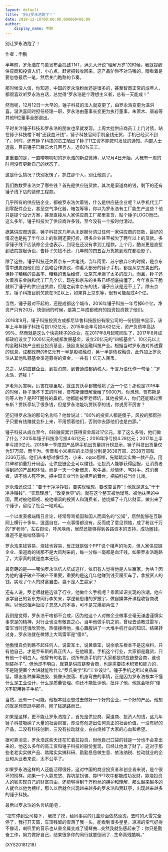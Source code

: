 ```yaml
---
layout: default
title: '别让罗永浩跑了！'
date: 2018-12-18T00:00:00.000000+08:00
author:
    display_name: 申鹏
---
```


别让罗永浩跑了！

作者：申鹏

半年前，罗永浩在鸟巢发布会捣鼓TNT，满头大汗说“理解万岁”的时候，我就提醒供应商和投资人们，小心点，赶紧把钱收回来，这产品驴唇不对马嘴的，眼看着是要忽悠最后一笔，然后关门跑路的节奏。

那时候没人信，你知道，中国的罗永浩粉丝还是很多的，甚至智商正常的成年人，都很喜欢听罗永浩白话，总觉得“罗永浩是个理想主义者，总有一天能成！”

然而呢，12月12日一大早的，锤子科技的法人就变更了，由罗永浩变更为温洪喜。温洪喜同时担任经理一职，罗永浩由董事长变更为执行董事，朱萧木、唐岩等其他9位董事全部退出。

平时关注锤子科技和罗永浩的朋友也早就发现，上周大批供应商员工上门讨债，站在锤子科技楼下喊“还我血汗钱”，锤子科技官网手机全线无货，手机已经买不到了。同时，还有锤子科技的员工晒出了锤子11工资不能按时发放的通知。内部人士透露，目前锤子已裁员大几百号人，近60%员工。

更重要的是，一直唠唠叨叨的罗永浩的新浪微博，从12月4日开始，大概有一周的时间没有更新自己的状态了。

这是什么情况？快别发愣了，抓住那个人，别让他跑了。

我们数数罗永浩欠了哪些钱？首先是供应链货款，其次是渠道商的钱，剩下的还有锤子线下店的装修工程款。

几乎所有的供应链企业，都被罗永浩欠着钱，什么是供应链企业呢？从手机代工厂到零配件企业，甚至空气净化器，箱包等等，你以为罗永浩有工厂能生产这些？他只是提个设计方案，甚至直接从人家供应商工厂那里拿货，贴个锤子LOGO而已。这么多年，锤子科技欠了供应商许多钱，至今没有一个按时付清过。

据某供应商透露，锤子科技这几年从未足额付清过任何一家供应商的货款，最好的情况也是拖了半年以上的账期还要打折，很多企业甚至被欠了两年以上的货款。多家锤子线下店装修企业也表示，到现在还没有拿到工程款。上个月，酷派更是直接到法院提起诉讼，告锤子欠钱不还，几年前的四五百万货款到现在都没影子。

除了这些，锤子科技还欠着京东一大笔钱，当年阿里、苏宁放弃它的时候，是京东雪中送炭跟他们签了战略合作协议，你看大部分的锤子手机，都是从京东卖出的。但锤子糟糕的良品率、糟糕的售后维修，让京东承担了太多的压力。而且，锤子还欠着京东金融和代工厂几个亿，现在和京东的关系已经彻底搞僵了，今年京东干脆就断了锤子的供应链贷款，但是之前拿京东的钱，锤子应该是还不上了。除去京东，锤子科技目前欠款在3亿以上，如果算上京东等，很有可能超过4个亿。

当然，锤子最对不起的，还是成都这个城市，2016年锤子科技一年亏掉6个亿，净资产只有20万，快倒闭的时候，是第二年成都政府的投资投资救了他们。

2016年9月，锤子科技投资方成都尼毕鲁科技股份有限公司的一份招股书显示，该年上半年锤子科技亏损1.92亿元，2015年全年亏损4.62亿元，资产负债率高达99%。然而就是这么个快完犊子的企业，在2017年8月起死回生了，2017年8月成都政府设立了1000亿元的成都发展基金，设立20亿元的“四板基金”、10亿元以上的金融科技产业创业投资基金，鼓励发展金融科技产业。根据当时罗永浩对外透露的信息，成都政府的6亿元有一半是股权融资，另一半是债权融资，此外加上罗永浩从其他私募基金渠道募得的资金，一共有十亿元人民币。

总之，从供应链企业、到投资商、到普通成都纳税人，千言万语化作一句话：“罗永浩，还钱！”

罗老师厉害啊，厉害在哪里呢，就连贾跃亭都被他坑了近一个亿！那也是2016年的时候，锤子活不下去的时候，贾布斯慷慨解囊给了9000万。你想想，贾布斯是何等人物？是PPT圈钱的鼻祖，他都能被罗老师坑，其他投资人，你们还能精过贾布斯？贾跃亭坑了很多钱，但是罗永浩能坑贾跃亭的钱，你说厉不厉害？

还记得罗永浩的那句名言吗？他曾说过："80%的投资人都是傻子，风投的那帮孙子只要有钱赚就会扑上来，不用惯着他们，否则你去舔他们也是白舔。”

锤子科技从成立至今，8轮融资累计获得资金超过17亿元，拿了这么多钱，他们做了什么？2015年锤子科技净亏损4.62亿元；2016年净亏损4.28亿元；2017年上半年亏损3亿元。2018年一季度国产品牌手机出货量排行榜显示，锤子科技出货量仅为57万部，而华为、传音和小米相应的出货量分别是3638万部、2538万部和2336万部。他们从未想过像华为、小米、oppo那样，先踏踏实实做一款产品，用口碑和销量打开局面，让供应链企业可以赚钱，让投资人能够获得回报，让消费者得到好的产品和体验。而是一天一个新概念，吹牛逼、炒情怀、骂对手、怼消费者，语不惊人死不休，把中国实业当作说相声的舞台，把搞科技当作儿戏。

罗永浩还说过：“要干干净净挣钱，要实现理想，要改变世界”！他就是这么“干干净净赚钱”，“实现理想”，“改变世界”的。就在这个整天被他谩骂、被他抹黑的中国，面对被他鄙视、被他嘲讽的投资人和消费者，他烧掉了十几亿财富，做出来了个锤子，留给了社会一地鸡毛。

一个以发表极端精日言论，经常辱骂祖国和国人而闻名的“公知”，居然能够在互联网上横行十多年，逍遥自在，一点事情都没有，反而成了意见领袖，成了粉丝千万的“罗老师”，左右舆论，呼风唤雨，居然还能够得到各路资本的支持，成功圈钱，难道不是咄咄怪事吗？

罗永浩来钱容易，烧钱也容易，反正就是做个PPT说个相声的功夫，但人家供应链企业、渠道商的钱那不是大风刮来的，每一分每一毫都是血汗钱，如果罗永浩跑路了，大家真的就是血本无归。

最奇葩的是——哪怕罗永浩坑人坑成这样，依旧有人觉得他是人生赢家，为啥？因为他的锤子破产不破产不重要，重要的是这几年他赚到钱买房买车了，拿投资人的钱，实现了个人的财富自由，岂不是人生赢家？

还有人说，罗老师就是选错了行业，他做什么手机呢？乘着知识变现的热潮，他应该学自己的新东方同行李笑来，学逻辑思维的罗振宇，做自媒体开课程收智商税啊。以他说相声扯段子忽悠人的本事，可不是完爆那两位？

我倒是觉得，罗永浩干啥都不会成，因为他这个人对做企业做事业毫无谦虚谨慎实事求是的精神，对行业也没有敬畏之心，当年他做手机之前，曾经去请教过雷军，雷军当时还很欣赏他，热情接待他，推心置腹讲了一大堆手机行业的知识。结果转过身，罗永浩就在微博上大骂雷军是“傻X”。

他傲慢自负到瞧不起任何人，说雷军土，说黄章笨，说余承东根本不是这块料，只有他自己，才是乔布斯的真正传人。在他眼里，手机这个行业，大家都是蠢货，只有他一个明白人。他曾有句名言，说所有造手机的“大家都是供应链整合商，谁也别装孙子”。但他却不明白，就算是供应链整合商，也是需要技术积累和能力的，不是随便画个大饼就能吹什么“罗氏美学”和“工业设计”。锤子手机之所以良品率低，爆出各种屏幕脱胶、摄像头脱落、机身弯曲的事情，正是因为罗永浩根本不懂什么是工业设计，什么是质量管理。你还不能批评他，批评了他，他就会喷你“傻X不配用锤子手机”。

当然，还有一个可能，他根本就没想过去做好一个好的企业，一个好的产品，他想的就是想贾跃亭那样，圈了钱跑路而已。

如果是这样，更不能让罗永浩跑了，首先是供应商、渠道商、投资人的钱，这几年锤子科技吸纳了大量的社会财富，却没有创造出任何真正的社会价值，一没有好的产品，二没有科技创新，三没有拉动就业，白白烧掉了大家的心血和希望。

据可靠消息，罗永浩这些天还在忙着拉投资，但他自己口袋的钱是一分也不会拿出来的，他这么多年的高工资和锤子科技的股份套现，已经让他发了财了。这对于那些老老实实做产品、踏踏实实搞科研、勤勤恳恳做生意、依法纳税、拉动就业的企业和从业者来说，太不公平了。

如果罗永浩这样的人还能活得很好，这对中国的商业投资者和创业者来说，是个很坏的榜样。如果一个人靠忽悠、靠坑蒙拐骗、靠PPT吹牛都能成功发财，靠烧投资人的钱实现自己的财富自由，还能够得到千万粉丝的拥护和理解，那么越来越多的人就会以他为榜样，那么以后就会出现越来越多的罗永浩和贾跃亭，出现越来越多的锤子科技。

最后以罗永浩的名言结尾吧：

“把车停到公司楼下， 我摸了摸，给同事买的几盒炒面依然滚烫。去时的大雪完全停了，我打开天窗，车顶残留的雪落了我一头，能看到很多星星，凉凉的空气好得不像话，喇叭里的音乐也从重金属变成了钢琴曲…突然我就伤感起来了：你只是勤奋工作，努力做好自己，结果很多你的同行就要倒闭了…生命真残酷啊。”

(XYS20181218)

